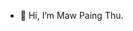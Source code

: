 - 👋 Hi, I’m Maw Paing Thu.

<!---
PaingThu/PaingThu is a ✨ special ✨ repository because its `README.md` (this file) appears on your GitHub profile.
You can click the Preview link to take a look at your changes.
--->
